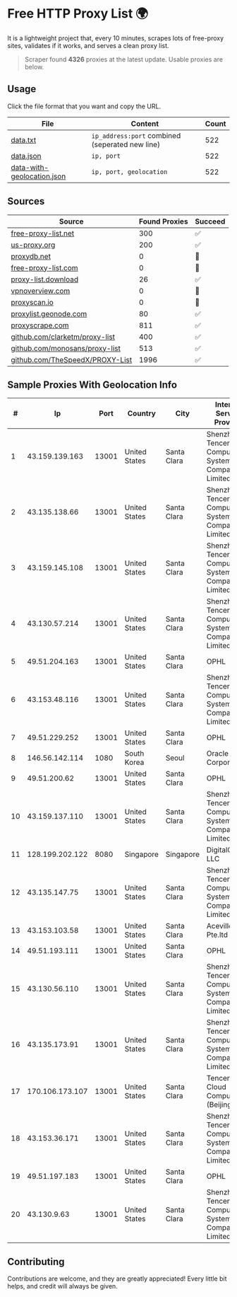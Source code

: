
# Free HTTP Proxy List 🌍

It is a lightweight project that, every 10 minutes, scrapes lots of free-proxy sites, validates if it works, and serves a clean proxy list.


> Scraper found **4326** proxies at the latest update. Usable proxies are below.

## Usage

Click the file format that you want and copy the URL.


|File|Content|Count|
|----|-------|-----|
|[data.txt](https://raw.githubusercontent.com/themiralay/Proxy-List-World/master/data.txt)|`ip_address:port` combined (seperated new line)|522|
|[data.json](https://raw.githubusercontent.com/themiralay/Proxy-List-World/master/data.json)|`ip, port`|522|
|[data-with-geolocation.json](https://raw.githubusercontent.com/themiralay/Proxy-List-World/master/data-with-geolocation.json)|`ip, port, geolocation`|522|

## Sources

|Source|Found Proxies|Succeed|
|------|-------------|-------|
|[free-proxy-list.net](https://free-proxy-list.net)|300|✅|
|[us-proxy.org](https://www.us-proxy.org)|200|✅|
|[proxydb.net](http://proxydb.net)|0|🚫|
|[free-proxy-list.com](https://free-proxy-list.com/?page=&port=&type%5B%5D=http&type%5B%5D=https&up_time=0&search=Search)|0|🚫|
|[proxy-list.download](https://www.proxy-list.download/HTTP)|26|✅|
|[vpnoverview.com](https://vpnoverview.com/privacy/anonymous-browsing/free-proxy-servers)|0|🚫|
|[proxyscan.io](https://www.proxyscan.io)|0|🚫|
|[proxylist.geonode.com](https://proxylist.geonode.com/api/proxy-list?limit=300&page=1&sort_by=lastChecked&sort_type=desc&protocols=http,https)|80|✅|
|[proxyscrape.com](https://api.proxyscrape.com/v2/?request=displayproxies&protocol=http&timeout=10000&country=all&ssl=all&anonymity=all)|811|✅|
|[github.com/clarketm/proxy-list](https://raw.githubusercontent.com/clarketm/proxy-list/master/proxy-list-raw.txt)|400|✅|
|[github.com/monosans/proxy-list](https://raw.githubusercontent.com/monosans/proxy-list/main/proxies/http.txt)|513|✅|
|[github.com/TheSpeedX/PROXY-List](https://raw.githubusercontent.com/TheSpeedX/PROXY-List/master/http.txt)|1996|✅|


## Sample Proxies With Geolocation Info

|#|Ip|Port|Country|City|Internet Service Provider|
|-|--|----|-------|----|-------------------------|
|1|43.159.139.163|13001|United States|Santa Clara|Shenzhen Tencent Computer Systems Company Limited|
|2|43.135.138.66|13001|United States|Santa Clara|Shenzhen Tencent Computer Systems Company Limited|
|3|43.159.145.108|13001|United States|Santa Clara|Shenzhen Tencent Computer Systems Company Limited|
|4|43.130.57.214|13001|United States|Santa Clara|Shenzhen Tencent Computer Systems Company Limited|
|5|49.51.204.163|13001|United States|Santa Clara|OPHL|
|6|43.153.48.116|13001|United States|Santa Clara|Shenzhen Tencent Computer Systems Company Limited|
|7|49.51.229.252|13001|United States|Santa Clara|OPHL|
|8|146.56.142.114|1080|South Korea|Seoul|Oracle Corporation|
|9|49.51.200.62|13001|United States|Santa Clara|OPHL|
|10|43.159.137.110|13001|United States|Santa Clara|Shenzhen Tencent Computer Systems Company Limited|
|11|128.199.202.122|8080|Singapore|Singapore|DigitalOcean, LLC|
|12|43.135.147.75|13001|United States|Santa Clara|Shenzhen Tencent Computer Systems Company Limited|
|13|43.153.103.58|13001|United States|Santa Clara|Aceville Pte.ltd|
|14|49.51.193.111|13001|United States|Santa Clara|OPHL|
|15|43.130.56.110|13001|United States|Santa Clara|Shenzhen Tencent Computer Systems Company Limited|
|16|43.135.173.91|13001|United States|Santa Clara|Shenzhen Tencent Computer Systems Company Limited|
|17|170.106.173.107|13001|United States|Santa Clara|Tencent Cloud Computing (Beijing) Co|
|18|43.153.36.171|13001|United States|Santa Clara|Shenzhen Tencent Computer Systems Company Limited|
|19|49.51.197.183|13001|United States|Santa Clara|OPHL|
|20|43.130.9.63|13001|United States|Santa Clara|Shenzhen Tencent Computer Systems Company Limited|



## Contributing

Contributions are welcome, and they are greatly appreciated! Every
little bit helps, and credit will always be given.

